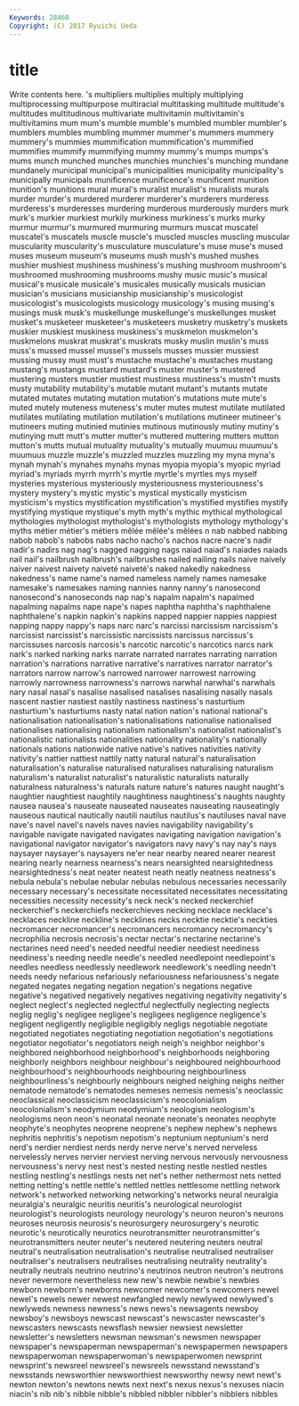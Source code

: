 ```yaml
---
Keywords: 28460 
Copyright: (C) 2017 Ryuichi Ueda
---
```


# title

Write contents here.
's multipliers multiplies multiply multiplying multiprocessing multipurpose
multiracial multitasking multitude multitude's multitudes multitudinous multivariate multivitamin multivitamin's multivitamins
mum mum's mumble mumble's mumbled mumbler mumbler's mumblers mumbles mumbling
mummer mummer's mummers mummery mummery's mummies mummification mummification's mummified mummifies
mummify mummifying mummy mummy's mumps mumps's mums munch munched munches
munchies munchies's munching mundane mundanely municipal municipal's municipalities municipality municipality's
municipally municipals munificence munificence's munificent munition munition's munitions mural mural's
muralist muralist's muralists murals murder murder's murdered murderer murderer's murderers
murderess murderess's murderesses murdering murderous murderously murders murk murk's murkier
murkiest murkily murkiness murkiness's murks murky murmur murmur's murmured murmuring
murmurs muscat muscatel muscatel's muscatels muscle muscle's muscled muscles muscling
muscular muscularity muscularity's musculature musculature's muse muse's mused muses museum
museum's museums mush mush's mushed mushes mushier mushiest mushiness mushiness's
mushing mushroom mushroom's mushroomed mushrooming mushrooms mushy music music's musical
musical's musicale musicale's musicales musically musicals musician musician's musicians musicianship
musicianship's musicologist musicologist's musicologists musicology musicology's musing musing's musings musk
musk's muskellunge muskellunge's muskellunges musket musket's musketeer musketeer's musketeers musketry
musketry's muskets muskier muskiest muskiness muskiness's muskmelon muskmelon's muskmelons muskrat
muskrat's muskrats musky muslin muslin's muss muss's mussed mussel mussel's
mussels musses mussier mussiest mussing mussy must must's mustache mustache's
mustaches mustang mustang's mustangs mustard mustard's muster muster's mustered mustering
musters mustier mustiest mustiness mustiness's mustn't musts musty mutability mutability's
mutable mutant mutant's mutants mutate mutated mutates mutating mutation mutation's
mutations mute mute's muted mutely muteness muteness's muter mutes mutest
mutilate mutilated mutilates mutilating mutilation mutilation's mutilations mutineer mutineer's mutineers
muting mutinied mutinies mutinous mutinously mutiny mutiny's mutinying mutt mutt's
mutter mutter's muttered muttering mutters mutton mutton's mutts mutual mutuality
mutuality's mutually muumuu muumuu's muumuus muzzle muzzle's muzzled muzzles muzzling
my myna myna's mynah mynah's mynahes mynahs mynas myopia myopia's
myopic myriad myriad's myriads myrrh myrrh's myrtle myrtle's myrtles mys
myself mysteries mysterious mysteriously mysteriousness mysteriousness's mystery mystery's mystic mystic's
mystical mystically mysticism mysticism's mystics mystification mystification's mystified mystifies mystify
mystifying mystique mystique's myth myth's mythic mythical mythological mythologies mythologist
mythologist's mythologists mythology mythology's myths métier métier's métiers mêlée mêlée's
mêlées n nab nabbed nabbing nabob nabob's nabobs nabs nacho
nacho's nachos nacre nacre's nadir nadir's nadirs nag nag's nagged
nagging nags naiad naiad's naiades naiads nail nail's nailbrush nailbrush's
nailbrushes nailed nailing nails naive naively naiver naivest naivety naiveté
naiveté's naked nakedly nakedness nakedness's name name's named nameless namely
names namesake namesake's namesakes naming nannies nanny nanny's nanosecond nanosecond's
nanoseconds nap nap's napalm napalm's napalmed napalming napalms nape nape's
napes naphtha naphtha's naphthalene naphthalene's napkin napkin's napkins napped nappier
nappies nappiest napping nappy nappy's naps narc narc's narcissi narcissism
narcissism's narcissist narcissist's narcissistic narcissists narcissus narcissus's narcissuses narcosis narcosis's
narcotic narcotic's narcotics narcs nark nark's narked narking narks narrate
narrated narrates narrating narration narration's narrations narrative narrative's narratives narrator
narrator's narrators narrow narrow's narrowed narrower narrowest narrowing narrowly narrowness
narrowness's narrows narwhal narwhal's narwhals nary nasal nasal's nasalise nasalised
nasalises nasalising nasally nasals nascent nastier nastiest nastily nastiness nastiness's
nasturtium nasturtium's nasturtiums nasty natal nation nation's national national's nationalisation
nationalisation's nationalisations nationalise nationalised nationalises nationalising nationalism nationalism's nationalist nationalist's
nationalistic nationalists nationalities nationality nationality's nationally nationals nations nationwide native
native's natives nativities nativity nativity's nattier nattiest nattily natty natural
natural's naturalisation naturalisation's naturalise naturalised naturalises naturalising naturalism naturalism's naturalist
naturalist's naturalistic naturalists naturally naturalness naturalness's naturals nature nature's natures
naught naught's naughtier naughtiest naughtily naughtiness naughtiness's naughts naughty nausea
nausea's nauseate nauseated nauseates nauseating nauseatingly nauseous nautical nautically nautili
nautilus nautilus's nautiluses naval nave nave's navel navel's navels naves
navies navigability navigability's navigable navigate navigated navigates navigating navigation navigation's
navigational navigator navigator's navigators navy navy's nay nay's nays naysayer
naysayer's naysayers ne'er near nearby neared nearer nearest nearing nearly
nearness nearness's nears nearsighted nearsightedness nearsightedness's neat neater neatest neath
neatly neatness neatness's nebula nebula's nebulae nebular nebulas nebulous necessaries
necessarily necessary necessary's necessitate necessitated necessitates necessitating necessities necessity necessity's
neck neck's necked neckerchief neckerchief's neckerchiefs neckerchieves necking necklace necklace's
necklaces neckline neckline's necklines necks necktie necktie's neckties necromancer necromancer's
necromancers necromancy necromancy's necrophilia necrosis necrosis's nectar nectar's nectarine nectarine's
nectarines need need's needed needful needier neediest neediness neediness's needing
needle needle's needled needlepoint needlepoint's needles needless needlessly needlework needlework's
needling needn't needs needy nefarious nefariously nefariousness nefariousness's negate negated
negates negating negation negation's negations negative negative's negatived negatively negatives
negativing negativity negativity's neglect neglect's neglected neglectful neglectfully neglecting neglects
neglig neglig's negligee negligee's negligees negligence negligence's negligent negligently negligible
negligibly negligs negotiable negotiate negotiated negotiates negotiating negotiation negotiation's negotiations
negotiator negotiator's negotiators neigh neigh's neighbor neighbor's neighbored neighborhood neighborhood's
neighborhoods neighboring neighborly neighbors neighbour neighbour's neighboured neighbourhood neighbourhood's neighbourhoods
neighbouring neighbourliness neighbourliness's neighbourly neighbours neighed neighing neighs neither nematode
nematode's nematodes nemeses nemesis nemesis's neoclassic neoclassical neoclassicism neoclassicism's neocolonialism
neocolonialism's neodymium neodymium's neologism neologism's neologisms neon neon's neonatal neonate
neonate's neonates neophyte neophyte's neophytes neoprene neoprene's nephew nephew's nephews
nephritis nephritis's nepotism nepotism's neptunium neptunium's nerd nerd's nerdier nerdiest
nerds nerdy nerve nerve's nerved nerveless nervelessly nerves nervier nerviest
nerving nervous nervously nervousness nervousness's nervy nest nest's nested nesting
nestle nestled nestles nestling nestling's nestlings nests net net's nether
nethermost nets netted netting netting's nettle nettle's nettled nettles nettlesome
nettling network network's networked networking networking's networks neural neuralgia neuralgia's
neuralgic neuritis neuritis's neurological neurologist neurologist's neurologists neurology neurology's neuron
neuron's neurons neuroses neurosis neurosis's neurosurgery neurosurgery's neurotic neurotic's neurotically
neurotics neurotransmitter neurotransmitter's neurotransmitters neuter neuter's neutered neutering neuters neutral
neutral's neutralisation neutralisation's neutralise neutralised neutraliser neutraliser's neutralisers neutralises neutralising
neutrality neutrality's neutrally neutrals neutrino neutrino's neutrinos neutron neutron's neutrons
never nevermore nevertheless new new's newbie newbie's newbies newborn newborn's
newborns newcomer newcomer's newcomers newel newel's newels newer newest newfangled
newly newlywed newlywed's newlyweds newness newness's news news's newsagents newsboy
newsboy's newsboys newscast newscast's newscaster newscaster's newscasters newscasts newsflash newsier
newsiest newsletter newsletter's newsletters newsman newsman's newsmen newspaper newspaper's newspaperman
newspaperman's newspapermen newspapers newspaperwoman newspaperwoman's newspaperwomen newsprint newsprint's newsreel newsreel's
newsreels newsstand newsstand's newsstands newsworthier newsworthiest newsworthy newsy newt newt's
newton newton's newtons newts next next's nexus nexus's nexuses niacin
niacin's nib nib's nibble nibble's nibbled nibbler nibbler's nibblers nibbles
